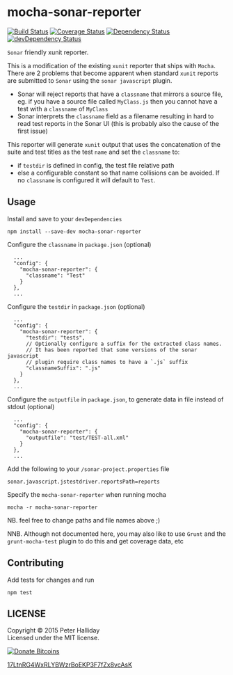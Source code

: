 mocha-sonar-reporter
====================

[![Build Status](https://travis-ci.org/pghalliday/mocha-sonar-reporter.png)](https://travis-ci.org/pghalliday/mocha-sonar-reporter)
[![Coverage Status](https://coveralls.io/repos/pghalliday/mocha-sonar-reporter/badge.png)](https://coveralls.io/r/pghalliday/mocha-sonar-reporter)
[![Dependency Status](https://david-dm.org/pghalliday/mocha-sonar-reporter.png?theme=shields.io)](https://david-dm.org/pghalliday/mocha-sonar-reporter)
[![devDependency Status](https://david-dm.org/pghalliday/mocha-sonar-reporter/dev-status.png?theme=shields.io)](https://david-dm.org/pghalliday/mocha-sonar-reporter#info=devDependencies)

`Sonar` friendly xunit reporter.

This is a modification of the existing `xunit` reporter that ships with `Mocha`. There are 2 problems that become apparent when standard `xunit` reports are submitted to `Sonar` using the `sonar javascript` plugin.

- Sonar will reject reports that have a `classname` that mirrors a source file, eg. if you have a source file called `MyClass.js` then you cannot have a test with a `classname` of `MyClass`
- Sonar interprets the `classname` field as a filename resulting in hard to read test reports in the Sonar UI (this is probably also the cause of the first issue)

This reporter will generate `xunit` output that uses the concatenation of the suite and test titles as the test `name` and set the `classname` to:

- if `testdir` is defined in config, the test file relative path
- else a configurable constant so that name collisions can be avoided. If no `classname` is configured it will default to `Test`.

Usage
-----

Install and save to your `devDependencies`

```
npm install --save-dev mocha-sonar-reporter
```

Configure the `classname` in `package.json` (optional)

```
  ...
  "config": {
    "mocha-sonar-reporter": {
      "classname": "Test"
    }
  },
  ...
```

Configure the `testdir` in `package.json` (optional)

```
  ...
  "config": {
    "mocha-sonar-reporter": {
      "testdir": "tests",
      // Optionally configure a suffix for the extracted class names.
      // It has been reported that some versions of the sonar javascript
      // plugin require class names to have a `.js` suffix
      "classnameSuffix": ".js"
    }
  },
  ...
```

Configure the `outputfile` in `package.json`, to generate data in file instead of stdout (optional)

```
  ...
  "config": {
    "mocha-sonar-reporter": {
      "outputfile": "test/TEST-all.xml"
    }
  },
  ...
```

Add the following to your `/sonar-project.properties` file

```
sonar.javascript.jstestdriver.reportsPath=reports
```

Specify the `mocha-sonar-reporter` when running mocha

```
mocha -r mocha-sonar-reporter
```

NB. feel free to change paths and file names above ;)

NNB. Although not documented here, you may also like to use `Grunt` and the `grunt-mocha-test` plugin to do this and get coverage data, etc

Contributing
------------

Add tests for changes and run

```
npm test
```

LICENSE
-------

Copyright &copy; 2015 Peter Halliday  
Licensed under the MIT license.

[![Donate Bitcoins](http://i.imgur.com/b5BZsFH.png)](bitcoin:17LtnRG4WxRLYBWzrBoEKP3F7fZx8vcAsK?amount=0.01&label=grunt-mocha-test)

[17LtnRG4WxRLYBWzrBoEKP3F7fZx8vcAsK](bitcoin:17LtnRG4WxRLYBWzrBoEKP3F7fZx8vcAsK?amount=0.01&label=grunt-mocha-test)
